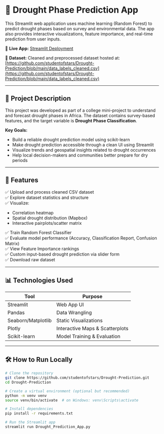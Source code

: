 # 🌾 Drought Phase Prediction App

This Streamlit web application uses machine learning (Random Forest) to predict drought phases based on survey and environmental data. The app also provides interactive visualizations, feature importance, and real-time prediction from user inputs.

🔗 **Live App:** [Streamlit Deployment]([(https://drought-prediction-project.streamlit.app/)])

📂 **Dataset:** Cleaned and preprocessed dataset hosted at:  
[https://github.com/studentofstars/Drought-Prediction/blob/main/data_labels_cleaned.csv](https://github.com/studentofstars/Drought-Prediction/blob/main/data_labels_cleaned.csv)

---

## 📌 Project Description

This project was developed as part of a college mini-project to understand and forecast drought phases in Africa. The dataset contains survey-based features, and the target variable is **Drought Phase Classification**.

**Key Goals:**
- Build a reliable drought prediction model using scikit-learn
- Make drought prediction accessible through a clean UI using Streamlit
- Visualize trends and geospatial insights related to drought occurrences
- Help local decision-makers and communities better prepare for dry periods

---

## 🚀 Features

✅ Upload and process cleaned CSV dataset  
✅ Explore dataset statistics and structure  
✅ Visualize:
- Correlation heatmap
- Spatial drought distribution (Mapbox)
- Interactive pairplots/scatter matrix  

✅ Train Random Forest Classifier  
✅ Evaluate model performance (Accuracy, Classification Report, Confusion Matrix)  
✅ View Feature Importance rankings  
✅ Custom input-based drought prediction via slider form  
✅ Download raw dataset  

---

## 📊 Technologies Used

| Tool           | Purpose                         |
|----------------|----------------------------------|
| Streamlit      | Web App UI                      |
| Pandas         | Data Wrangling                  |
| Seaborn/Matplotlib | Static Visualizations        |
| Plotly         | Interactive Maps & Scatterplots |
| Scikit-learn   | Model Training & Evaluation     |

---

## 🛠 How to Run Locally

```bash
# Clone the repository
git clone https://github.com/studentofstars/Drought-Prediction.git
cd Drought-Prediction

# Create a virtual environment (optional but recommended)
python -m venv venv
source venv/bin/activate  # on Windows: venv\Scripts\activate

# Install dependencies
pip install -r requirements.txt

# Run the Streamlit app
streamlit run Drought_Prediction_App.py
